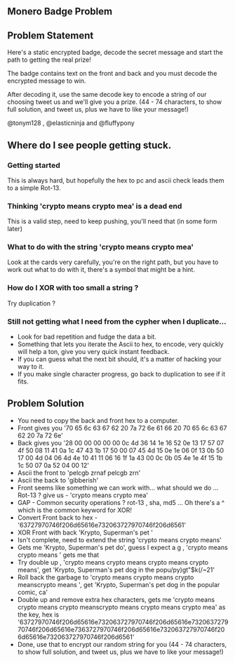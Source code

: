 <article class="markdown-body">

# [<span aria-hidden="true" class="octicon octicon-link"></span>](#monero-badge-problem)Monero Badge Problem

## [<span aria-hidden="true" class="octicon octicon-link"></span>](#problem-statement)Problem Statement

Here's a static encrypted badge, decode the secret message and start the path to getting the real prize!

The badge contains text on the front and back and you must  decode the encrypted message to win.

After decoding it, use the same decode key to encode a string of our choosing tweet us and we'll give you a prize. (44 - 74 characters, to show full solution, and tweet us, plus we have to like your message!)

@tonym128 , @elasticninja and @fluffypony

## [<span aria-hidden="true" class="octicon octicon-link"></span>](#where-do-i-see-people-getting-stuck)Where do I see people getting stuck.

### [<span aria-hidden="true" class="octicon octicon-link"></span>](#getting-started)Getting started

This is always hard, but hopefully the hex to pc and ascii check leads them to a simple Rot-13.

### [<span aria-hidden="true" class="octicon octicon-link"></span>](#thinking-crypto-means-crypto-mea-is-a-dead-end)Thinking 'crypto means crypto mea' is a dead end

This is a valid step, need to keep pushing, you'll need that (in some form later)

### [<span aria-hidden="true" class="octicon octicon-link"></span>](#what-to-do-with-the-string-crypto-means-crypto-mea)What to do with the string 'crypto means crypto mea'

Look at the cards very carefully, you're on the right path, but you have to work out what to do with it, there's a symbol that might be a hint.

### [<span aria-hidden="true" class="octicon octicon-link"></span>](#how-do-i-xor-with-too-small-a-string-)How do I XOR with too small a string ?

Try duplication ?

### [<span aria-hidden="true" class="octicon octicon-link"></span>](#still-not-getting-what-i-need-from-the-cypher-when-i-duplicate)Still not getting what I need from the cypher when I duplicate...

*   Look for bad repetition and fudge the data a bit.
*   Something that lets you iterate the Ascii to hex, to encode, very quickly will help a ton, give you very quick instant feedback.
*   If you can guess what the next bit should, it's a matter of hacking your way to it.
*   If you make single character progress, go back to duplication to see if it fits.

## [<span aria-hidden="true" class="octicon octicon-link"></span>](#problem-solution)Problem Solution

*   You need to copy the back and front hex to a computer.
*   Front gives you '70 65 6c 63 67 62 20 7a 72 6e 61 66 20 70 65 6c 63 67 62 20 7a 72 6e'
*   Back gives you '28 00 00 00 00 00 0c 4d 36 14 1e 16 52 0e 13 17 57 07 4f 50 08 11 41 0a 1c 47 43 1b 17 50 00 07 45 4d 15 0e 1e 06 0f 13 0b 50 17 00 4d 04 06 4d 4e 10 41 11 06 16 1f 1a 43 00 0c 0b 05 4e 1e 4f 15 1b 1c 50 07 0a 52 04 00 12'
*   Ascii the front to 'pelcgb zrnaf pelcgb zrn'
*   Ascii the back to 'gibberish'
*   Front seems like something we can work with... what should we do ... Rot-13 ? give us - 'crypto means crypto mea'
*   GAP - Common security operations ? rot-13 , sha, md5 ... Oh there's a ^ which is the common keyword for XOR!
*   Convert Front back to hex - '63727970746f206d65616e732063727970746f206d6561'
*   XOR Front with back 'Krypto, Superman's pet '
*   Isn't complete, need to extend the string 'crypto means crypto means'
*   Gets me 'Krypto, Superman's pet do', guess I expect a g , 'crypto means crypto means ' gets me that
*   Try double up , 'crypto means crypto means crypto means crypto means', get 'Krypto, Superman's pet dog in the popu/py)gt"$k(/~21'
*   Roll back the garbage to 'crypto means crypto means crypto meanscrypto means ', get 'Krypto, Superman's pet dog in the popular comic, ca'
*   Double up and remove extra hex characters, gets me 'crypto means crypto means crypto meanscrypto means crypto means crypto mea' as the key, hex is '63727970746f206d65616e732063727970746f206d65616e732063727970746f206d65616e7363727970746f206d65616e732063727970746f206d65616e732063727970746f206d6561'
*   Done, use that to encrypt our random string for you (44 - 74 characters, to show full solution, and tweet us, plus we have to like your message!)

</article>
